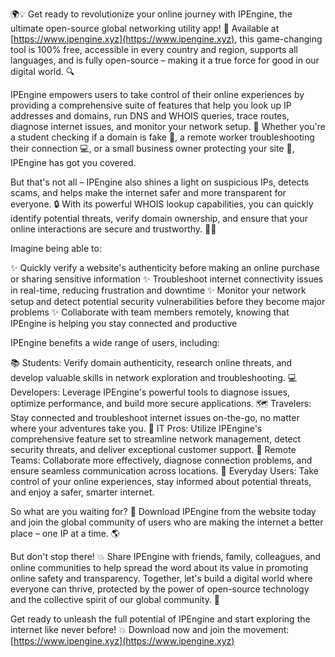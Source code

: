 🌍💡 Get ready to revolutionize your online journey with IPEngine, the ultimate open-source global networking utility app! 🚀 Available at [https://www.ipengine.xyz](https://www.ipengine.xyz), this game-changing tool is 100% free, accessible in every country and region, supports all languages, and is fully open-source – making it a true force for good in our digital world. 🔍

IPEngine empowers users to take control of their online experiences by providing a comprehensive suite of features that help you look up IP addresses and domains, run DNS and WHOIS queries, trace routes, diagnose internet issues, and monitor your network setup. 📡 Whether you're a student checking if a domain is fake 👀, a remote worker troubleshooting their connection 💻, or a small business owner protecting your site 🚨, IPEngine has got you covered.

But that's not all – IPEngine also shines a light on suspicious IPs, detects scams, and helps make the internet safer and more transparent for everyone. 🔒 With its powerful WHOIS lookup capabilities, you can quickly identify potential threats, verify domain ownership, and ensure that your online interactions are secure and trustworthy. 🕵️‍♀️

Imagine being able to:

✨ Quickly verify a website's authenticity before making an online purchase or sharing sensitive information
✨ Troubleshoot internet connectivity issues in real-time, reducing frustration and downtime
✨ Monitor your network setup and detect potential security vulnerabilities before they become major problems
✨ Collaborate with team members remotely, knowing that IPEngine is helping you stay connected and productive

IPEngine benefits a wide range of users, including:

📚 Students: Verify domain authenticity, research online threats, and develop valuable skills in network exploration and troubleshooting.
💻 Developers: Leverage IPEngine's powerful tools to diagnose issues, optimize performance, and build more secure applications.
🗺️ Travelers: Stay connected and troubleshoot internet issues on-the-go, no matter where your adventures take you.
🏢 IT Pros: Utilize IPEngine's comprehensive feature set to streamline network management, detect security threats, and deliver exceptional customer support.
👥 Remote Teams: Collaborate more effectively, diagnose connection problems, and ensure seamless communication across locations.
🎯 Everyday Users: Take control of your online experiences, stay informed about potential threats, and enjoy a safer, smarter internet.

So what are you waiting for? 🤔 Download IPEngine from the website today and join the global community of users who are making the internet a better place – one IP at a time. 🌎

But don't stop there! 💥 Share IPEngine with friends, family, colleagues, and online communities to help spread the word about its value in promoting online safety and transparency. Together, let's build a digital world where everyone can thrive, protected by the power of open-source technology and the collective spirit of our global community. 🌟

Get ready to unleash the full potential of IPEngine and start exploring the internet like never before! 💥 Download now and join the movement: [https://www.ipengine.xyz](https://www.ipengine.xyz)